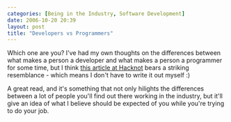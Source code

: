 ```yaml
---
categories: [Being in the Industry, Software Development]
date: 2006-10-20 20:39
layout: post
title: "Developers vs Programmers"
---
```

Which one are you? I've had my own thoughts on the differences between what makes a person a developer and what makes a person a programmer for some time, but I think <a href="http://www.hacknot.info/hacknot/action/showEntry?eid=90" title="Developers are from Mars, Programmers are from Venus" target="_blank">this article at Hacknot</a> bears a striking resemblance - which means I don't have to write it out myself :)

A great read, and it's something that not only hilights the differences between a lot of people you'll find out there working in the industry, but it'll give an idea of what I believe should be expected of you while you're trying to do your job.
